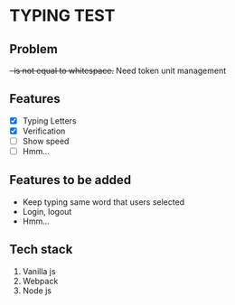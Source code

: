 # TYPING TEST

## Problem

~~&nbsp; is not equal to whitespace.~~
Need token unit management

## Features

- [x] Typing Letters
- [x] Verification
- [ ] Show speed
- [ ] Hmm...

## Features to be added

- Keep typing same word that users selected
- Login, logout
- Hmm...

## Tech stack

1. Vanilla js
2. Webpack
3. Node js
